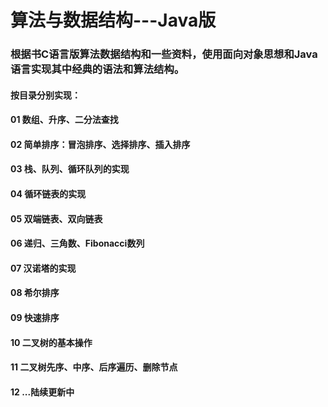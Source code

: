 # 算法与数据结构---Java版
<h3>根据书C语言版算法数据结构和一些资料，使用面向对象思想和Java语言实现其中经典的语法和算法结构。</h3>
<h4>按目录分别实现：</h4>
<h4>01 数组、升序、二分法查找</h4>
<h4>02 简单排序：冒泡排序、选择排序、插入排序 </h4>
<h4>03 栈、队列、循环队列的实现 </h4>
<h4>04 循环链表的实现 </h4>
<h4>05 双端链表、双向链表 </h4>
<h4>06 递归、三角数、Fibonacci数列 </h4>
<h4>07 汉诺塔的实现 </h4>
<h4>08 希尔排序</h4>
<h4>09 快速排序</h4>
<h4>10 二叉树的基本操作</h4>
<h4>11 二叉树先序、中序、后序遍历、删除节点</h4>
<h4>12 ...陆续更新中</h4></br></br></br></br></br></br></br></br></br></br></br></br></br></br></br></br></br></br></br></br></br></br></br></br></br></br></br></br></br></br></br></br></br></br></br></br></br></br></br></br></br></br></br></br></br></br></br></br></br></


